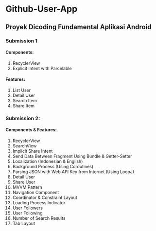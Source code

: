 # Github-User-App
## Proyek Dicoding Fundamental Aplikasi Android
### Submission 1
#### Components:
1. RecyclerView
2. Explicit Intent with Parcelable

#### Features:
1. List User
2. Detail User
3. Search Item
4. Share Item

### Submission 2:
#### Components & Features:
1. RecyclerView
2. SearchView
3. Implicit Share Intent
4. Send Data Between Fragment Using Bundle & Getter-Setter
5. Localization (Indonesian & English)
6. Background Process (Using Coroutines)
7. Parsing JSON with Web API Key from Internet (Using LoopJ)
8. Detail User
9. Share User
10. MVVM Pattern
11. Navigation Component
12. Coordinator & Constraint Layout
13. Loading Process Indicator
14. User Followers
15. User Following
16. Number of Search Results
17. Tab Layout
